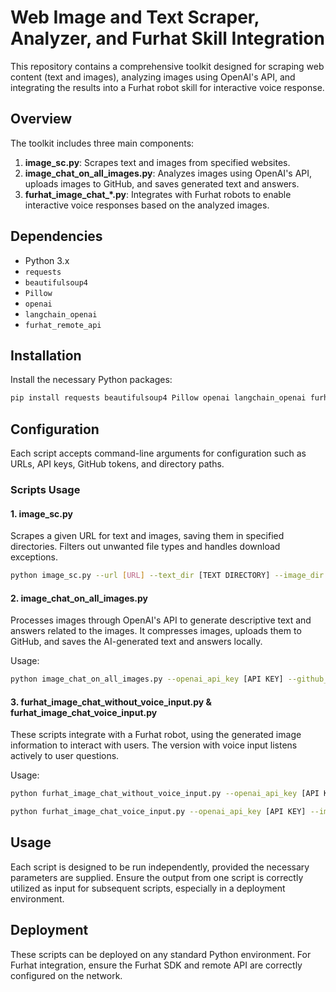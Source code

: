 # Web Image and Text Scraper, Analyzer, and Furhat Skill Integration

This repository contains a comprehensive toolkit designed for scraping web content (text and images), analyzing images using OpenAI's API, and integrating the results into a Furhat robot skill for interactive voice response.

## Overview

The toolkit includes three main components:

1. **image_sc.py**: Scrapes text and images from specified websites.
2. **image_chat_on_all_images.py**: Analyzes images using OpenAI's API, uploads images to GitHub, and saves generated text and answers.
3. **furhat_image_chat_*.py**: Integrates with Furhat robots to enable interactive voice responses based on the analyzed images.

## Dependencies

- Python 3.x
- `requests`
- `beautifulsoup4`
- `Pillow`
- `openai`
- `langchain_openai`
- `furhat_remote_api`

## Installation

Install the necessary Python packages:

```bash
pip install requests beautifulsoup4 Pillow openai langchain_openai furhat_remote_api
```

## Configuration

Each script accepts command-line arguments for configuration such as URLs, API keys, GitHub tokens, and directory paths.

### Scripts Usage

#### 1. **image_sc.py**

Scrapes a given URL for text and images, saving them in specified directories. Filters out unwanted file types and handles download exceptions.

```bash
python image_sc.py --url [URL] --text_dir [TEXT DIRECTORY] --image_dir [IMAGE DIRECTORY]
```

#### 2. **image_chat_on_all_images.py**

Processes images through OpenAI's API to generate descriptive text and answers related to the images. It compresses images, uploads them to GitHub, and saves the AI-generated text and answers locally.

Usage:
```bash
python image_chat_on_all_images.py --openai_api_key [API KEY] --github_token [TOKEN] --image_folder_path [IMAGE PATH] --repo_name [REPO NAME] --github_username [USERNAME]
```

#### 3. **furhat_image_chat_without_voice_input.py** & **furhat_image_chat_voice_input.py**

These scripts integrate with a Furhat robot, using the generated image information to interact with users. The version with voice input listens actively to user questions.

Usage:
```bash
python furhat_image_chat_without_voice_input.py --openai_api_key [API KEY] --image_info_path [INFO PATH]
```

```bash
python furhat_image_chat_voice_input.py --openai_api_key [API KEY] --image_info_path [INFO PATH]
```

## Usage

Each script is designed to be run independently, provided the necessary parameters are supplied. Ensure the output from one script is correctly utilized as input for subsequent scripts, especially in a deployment environment.

## Deployment

These scripts can be deployed on any standard Python environment. For Furhat integration, ensure the Furhat SDK and remote API are correctly configured on the network.